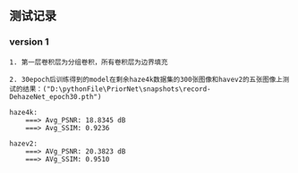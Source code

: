 ## 测试记录

### version 1

    1. 第一层卷积层为分组卷积，所有卷积层为边界填充

    2. 30epoch后训练得到的model在剩余haze4k数据集的300张图像和havev2的五张图像上测试的结果：("D:\pythonFile\PriorNet\snapshots\record-DehazeNet_epoch30.pth")

```
haze4k:
    ===> Avg_PSNR: 18.8345 dB 
    ===> Avg_SSIM: 0.9236 

hazev2:
    ===> AVg_PSNR: 20.3823 dB
    ===> AVg_SSIM: 0.9510
    



```
